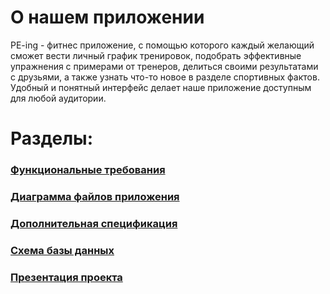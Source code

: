 # О нашем приложении
PE-ing - фитнес приложение, с помощью которого каждый желающий сможет вести личный график тренировок, подобрать эффективные упражнения с примерами от тренеров, делиться своими результатами с друзьями, а также узнать что-то новое в разделе спортивных фактов. Удобный и понятный интерфейс делает наше приложение доступным для любой аудитории.
# Разделы:
### [Функциональные требования](https://pmvs2022.github.io/labrabota11-gr13a-slavyane/fr)
### [Диаграмма файлов приложения](https://pmvs2022.github.io/labrabota11-gr13a-slavyane/fd)
### [Дополнительная спецификация](https://pmvs2022.github.io/labrabota11-gr13a-slavyane/as)
### [Схема базы данных](https://pmvs2022.github.io/labrabota11-gr13a-slavyane/dbs)
### [Презентация проекта](https://pmvs2022.github.io/labrabota11-gr13a-slavyane/pp)
